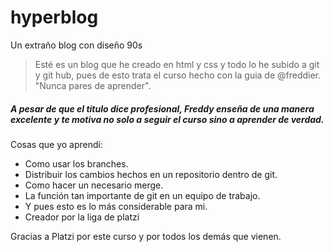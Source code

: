 # hyperblog
Un extraño blog con diseño 90s

>  Esté es un blog que he creado en html y css y todo lo he subido a git y git hub, pues de esto trata el curso hecho con la guia de @freddier. "Nunca pares de aprender".

##### A pesar de que el titulo dice profesional, Freddy enseña de una manera excelente y te motiva no solo a seguir el curso sino a aprender de verdad.

Cosas que yo aprendí:

- Como usar los branches.
- Distribuir los cambios hechos en un repositorio dentro de git.
- Como hacer un necesario merge.
- La función tan importante de git en un equipo de trabajo.
- Y pues esto es lo más considerable para mi.
- Creador por la liga de platzi

Gracias a Platzi por este curso y por todos los demás que vienen.